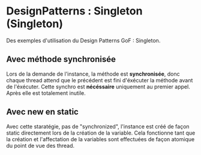 # DesignPatterns : Singleton (Singleton)
Des exemples d'utilisation du Design Patterns GoF : Singleton.

## Avec méthode synchronisée
Lors de la demande de l'instance, la méthode est **synchronisée**, donc chaque thread attend que le précédent est fini d'éxécuter la méthode avant de l'éxécuter. Cette synchro est **nécéssaire** uniquement au premier appel. Après elle est totalement inutile.


## Avec new en static
Avec cette staratégie, pas de "synchronized", l'instance est créé de façon static directement lors de la création de la variable.
Cela fonctionne tant que la création et l'affectation de la variables sont effectuées de façon atomique du point de vue des thread.
